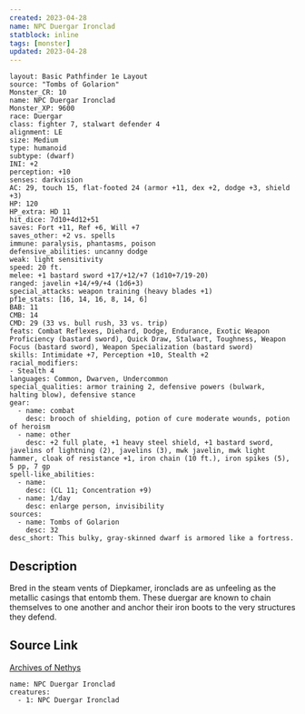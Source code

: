 ```yaml
---
created: 2023-04-28
name: NPC Duergar Ironclad
statblock: inline
tags: [monster]
updated: 2023-04-28
---
```

```statblock
layout: Basic Pathfinder 1e Layout
source: "Tombs of Golarion"
Monster_CR: 10
name: NPC Duergar Ironclad
Monster_XP: 9600
race: Duergar
class: fighter 7, stalwart defender 4
alignment: LE
size: Medium
type: humanoid
subtype: (dwarf)
INI: +2
perception: +10
senses: darkvision
AC: 29, touch 15, flat-footed 24 (armor +11, dex +2, dodge +3, shield +3)
HP: 120
HP_extra: HD 11
hit_dice: 7d10+4d12+51
saves: Fort +11, Ref +6, Will +7
saves_other: +2 vs. spells
immune: paralysis, phantasms, poison
defensive_abilities: uncanny dodge
weak: light sensitivity
speed: 20 ft.
melee: +1 bastard sword +17/+12/+7 (1d10+7/19-20)
ranged: javelin +14/+9/+4 (1d6+3)
special_attacks: weapon training (heavy blades +1)
pf1e_stats: [16, 14, 16, 8, 14, 6]
BAB: 11
CMB: 14
CMD: 29 (33 vs. bull rush, 33 vs. trip)
feats: Combat Reflexes, Diehard, Dodge, Endurance, Exotic Weapon Proficiency (bastard sword), Quick Draw, Stalwart, Toughness, Weapon Focus (bastard sword), Weapon Specialization (bastard sword)
skills: Intimidate +7, Perception +10, Stealth +2
racial_modifiers:
- Stealth 4
languages: Common, Dwarven, Undercommon
special_qualities: armor training 2, defensive powers (bulwark, halting blow), defensive stance
gear:
  - name: combat
    desc: brooch of shielding, potion of cure moderate wounds, potion of heroism
  - name: other
    desc: +2 full plate, +1 heavy steel shield, +1 bastard sword, javelins of lightning (2), javelins (3), mwk javelin, mwk light hammer, cloak of resistance +1, iron chain (10 ft.), iron spikes (5), 5 pp, 7 gp
spell-like_abilities:
  - name:
    desc: (CL 11; Concentration +9)
  - name: 1/day
    desc: enlarge person, invisibility
sources:
  - name: Tombs of Golarion
    desc: 32
desc_short: This bulky, gray-skinned dwarf is armored like a fortress.
```
## Description
Bred in the steam vents of Diepkamer, ironclads are as unfeeling as the metallic casings that entomb them. These duergar are known to chain themselves to one another and anchor their iron boots to the very structures they defend.
## Source Link
[Archives of Nethys](https://aonprd.com/NPCDisplay.aspx?ItemName=Duergar%20Ironclad)
```encounter-table
name: NPC Duergar Ironclad
creatures:
  - 1: NPC Duergar Ironclad
```
